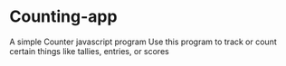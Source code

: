 # Counting-app
A simple Counter javascript program
Use this program to track or count certain things like tallies, entries, or scores
